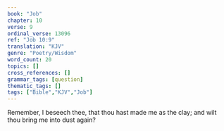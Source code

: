 ```yaml
---
book: "Job"
chapter: 10
verse: 9
ordinal_verse: 13096
ref: "Job 10:9"
translation: "KJV"
genre: "Poetry/Wisdom"
word_count: 20
topics: []
cross_references: []
grammar_tags: [question]
thematic_tags: []
tags: ["Bible","KJV","Job"]
---
```

Remember, I beseech thee, that thou hast made me as the clay; and wilt thou bring me into dust again?
